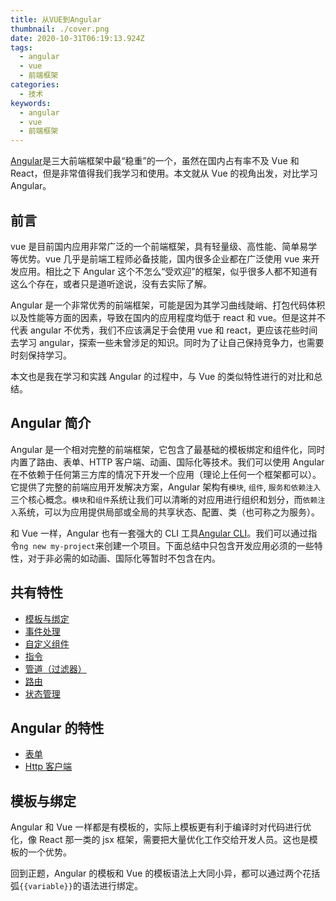 ```yaml
---
title: 从VUE到Angular
thumbnail: ./cover.png
date: 2020-10-31T06:19:13.924Z
tags:
  - angular
  - vue
  - 前端框架
categories:
  - 技术
keywords:
  - angular
  - vue
  - 前端框架
---
```


[Angular](https://angular.io/)是三大前端框架中最“稳重”的一个，虽然在国内占有率不及 Vue 和 React，但是非常值得我们我学习和使用。本文就从 Vue 的视角出发，对比学习 Angular。

<!-- more -->

## 前言

vue 是目前国内应用非常广泛的一个前端框架，具有轻量级、高性能、简单易学等优势。vue 几乎是前端工程师必备技能，国内很多企业都在广泛使用 vue 来开发应用。相比之下 Angular 这个不怎么“受欢迎”的框架，似乎很多人都不知道有这么个存在，或者只是道听途说，没有去实际了解。

Angular 是一个非常优秀的前端框架，可能是因为其学习曲线陡峭、打包代码体积以及性能等方面的因素，导致在国内的应用程度均低于 react 和 vue。但是这并不代表 angular 不优秀，我们不应该满足于会使用 vue 和 react，更应该花些时间去学习 angular，探索一些未曾涉足的知识。同时为了让自己保持竞争力，也需要时刻保持学习。

本文也是我在学习和实践 Angular 的过程中，与 Vue 的类似特性进行的对比和总结。

## Angular 简介

Angular 是一个相对完整的前端框架，它包含了最基础的模板绑定和组件化，同时内置了路由、表单、HTTP 客户端、动画、国际化等技术。我们可以使用 Angular 在不依赖于任何第三方库的情况下开发一个应用（理论上任何一个框架都可以）。它提供了完整的前端应用开发解决方案，Angular 架构有`模块`, `组件`, `服务和依赖注入`三个核心概念。`模块`和`组件`系统让我们可以清晰的对应用进行组织和划分，而`依赖注入`系统，可以为应用提供局部或全局的共享状态、配置、类（也可称之为服务）。

和 Vue 一样，Angular 也有一套强大的 CLI 工具[Angular CLI](https://cli.angular.io/)。我们可以通过指令`ng new my-project`来创建一个项目。下面总结中只包含开发应用必须的一些特性，对于非必需的如动画、国际化等暂时不包含在内。

## 共有特性

- [模板与绑定](#模板与绑定)
- [事件处理](#事件处理)
- [自定义组件](#自定义组件)
- [指令](#指令)
- [管道（过滤器）](#管道（过滤器）)
- [路由](#路由)
- [状态管理](#状态管理)

## Angular 的特性

- [表单](#表单)
- [Http 客户端](#Http客户端)

## 模板与绑定

Angular 和 Vue 一样都是有模板的，实际上模板更有利于编译时对代码进行优化，像 React 那一类的 jsx 框架，需要把大量优化工作交给开发人员。这也是模板的一个优势。

回到正题，Angular 的模板和 Vue 的模板语法上大同小异，都可以通过两个花括弧`{{variable}}`的语法进行绑定。
